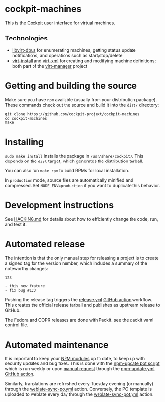 # cockpit-machines


This is the [Cockpit](https://cockpit-project.org/) user interface for virtual machines.

## Technologies

- [libvirt-dbus](https://libvirt.org/dbus.html) for enumerating machines, getting status
  update notifications, and operations such as start/stop/delete
- [virt-install](https://manpages.org/virt-install) and [virt-xml](https://manpages.org/virt-xml)
  for creating and modifying machine definitions; both part of the
  [virt-manager](https://virt-manager.org/) project

# Getting and building the source

Make sure you have `npm` available (usually from your distribution package).
These commands check out the source and build it into the `dist/` directory:

```
git clone https://github.com/cockpit-project/cockpit-machines
cd cockpit-machines
make
```

# Installing

`sudo make install` installs the package in `/usr/share/cockpit/`. This depends
on the `dist` target, which generates the distribution tarball.

You can also run `make rpm` to build RPMs for local installation.

In `production` mode, source files are automatically minified and compressed.
Set `NODE_ENV=production` if you want to duplicate this behavior.

# Development instructions

See [HACKING.md](./HACKING.md) for details about how to efficiently change the
code, run, and test it.

# Automated release

The intention is that the only manual step for releasing a project is to create
a signed tag for the version number, which includes a summary of the noteworthy
changes:

```
123

- this new feature
- fix bug #123
```

Pushing the release tag triggers the [release.yml](.github/workflows/release.yml)
[GitHub action](https://github.com/features/actions) workflow. This creates the
official release tarball and publishes as upstream release to GitHub.

The Fedora and COPR releases are done with [Packit](https://packit.dev/),
see the [packit.yaml](./packit.yaml) control file.

# Automated maintenance

It is important to keep your [NPM modules](./package.json) up to date, to keep
up with security updates and bug fixes. This is done with the
[npm-update bot script](https://github.com/cockpit-project/bots/blob/main/npm-update)
which is run weekly or upon [manual request](https://github.com/cockpit-project/cockpit-machines/actions) through the
[npm-update.yml](.github/workflows/npm-update.yml) [GitHub action](https://github.com/features/actions).

Similarly, translations are refreshed every Tuesday evening (or manually) through the
[weblate-sync-po.yml](.github/workflows/weblate-sync-po.yml) action.
Conversely, the PO template is uploaded to weblate every day through the
[weblate-sync-pot.yml](.github/workflows/weblate-sync-pot.yml) action.
